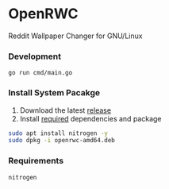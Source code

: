 # OpenRWC

Reddit Wallpaper Changer for GNU/Linux

### Development
```
go run cmd/main.go 
```

### Install System Pacakge
1. Download the latest [release](https://github.com/zxcV32/OpenRWC/releases)
1. Install [required](#requirements) dependencies and package 
```bash
sudo apt install nitrogen -y
sudo dpkg -i openrwc-amd64.deb
```

### Requirements
```shell
nitrogen
```
